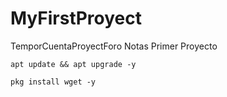 # MyFirstProyect
TemporCuentaProyectForo
Notas Primer Proyecto

```apt update && apt upgrade -y ``` 

```pkg install wget -y ``` 
